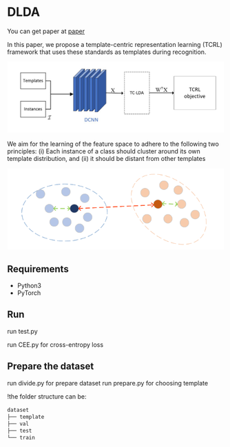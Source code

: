 # DLDA

You can get paper at [paper](https://doi.org/10.1007/s11042-024-19589-8)

In this paper, we propose a template-centric representation learning (TCRL) framework that uses these standards as templates during recognition. 

![framework](fig/framework.png "framework")

We aim for the learning of the feature space to adhere to the following two principles: (i) Each instance of a class should cluster around its own template distribution, and (ii) it should be distant from other templates

![principles](fig/principles.png "principles")


## Requirements

* Python3
* PyTorch


## Run

run test.py

run CEE.py for cross-entropy loss

## Prepare the dataset

run divide.py for prepare dataset
run prepare.py for choosing template

!the folder structure can be:

```
dataset 
├── template
├── val
├── test
└── train

```


